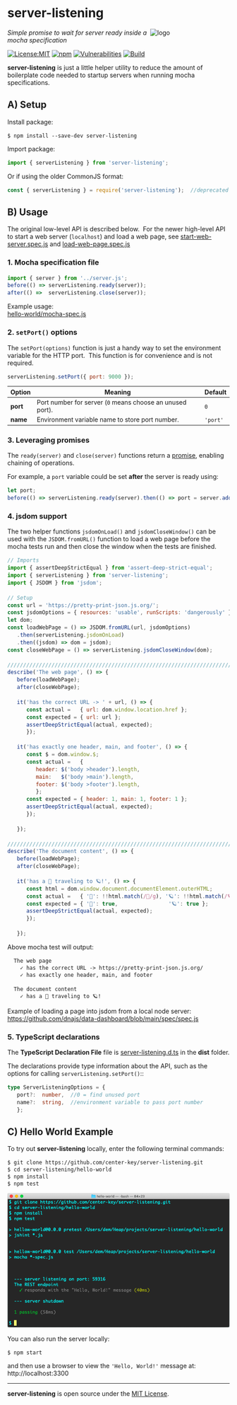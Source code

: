 # server-listening
<img src=https://centerkey.com/graphics/center-key-logo.svg align=right width=180 alt=logo>

_Simple promise to wait for server ready inside a mocha specification_

[![License:MIT](https://img.shields.io/badge/License-MIT-blue.svg)](https://github.com/center-key/server-listening/blob/main/LICENSE.txt)
[![npm](https://img.shields.io/npm/v/server-listening.svg)](https://www.npmjs.com/package/server-listening)
[![Vulnerabilities](https://snyk.io/test/github/center-key/server-listening/badge.svg)](https://snyk.io/test/github/center-key/server-listening)
[![Build](https://github.com/center-key/server-listening/workflows/build/badge.svg)](https://github.com/center-key/server-listening/actions?query=workflow%3Abuild)

**server-listening** is just a little helper utility to reduce the amount of boilerplate code
needed to startup servers when running mocha specifications.

## A) Setup
Install package:
```shell
$ npm install --save-dev server-listening
```
Import package:
```javascript
import { serverListening } from 'server-listening';
```
Or if using the older CommonJS format:
```javascript
const { serverListening } = require('server-listening');  //deprecated
```

## B) Usage
The original low-level API is described below.&nbsp;
For the newer high-level API to start a web server (`localhost`) and load a web page, see
[start-web-server.spec.js](spec/start-web-server.spec.js) and
[load-web-page.spec.js](spec/load-web-page.spec.js)

### 1. Mocha specification file
```javascript
import { server } from '../server.js';
before(() => serverListening.ready(server));
after(() =>  serverListening.close(server));
```
Example usage:<br>
[hello-world/mocha-spec.js](hello-world/mocha-spec.js)

### 2. `setPort()` options
The `setPort(options)` function is just a handy way to set the environment variable for the
HTTP port.&nbsp; This function is for convenience and is not required.
```javascript
serverListening.setPort({ port: 9000 });
```
| Option    | Meaning                                                   | Default  |
| --------- | --------------------------------------------------------- | -------- |
| **port**  | Port number for server (`0` means choose an unused port). | `0`      |
| **name**  | Environment variable name to store port number.           | `'port'` |

### 3. Leveraging promises
The `ready(server)` and `close(server)` functions return a
[promise](https://developer.mozilla.org/en-US/docs/Web/JavaScript/Guide/Using_promises), enabling
chaining of operations.

For example, a `port` variable could be set **after** the server is ready using:
```javascript
let port;
before(() => serverListening.ready(server).then(() => port = server.address().port));
```

### 4. jsdom support
The two helper functions `jsdomOnLoad()` and `jsdomCloseWindow()` can be used with the
`JSDOM.fromURL()` function to load a web page before the mocha tests run and then close the window
when the tests are finished.

```javascript
// Imports
import { assertDeepStrictEqual } from 'assert-deep-strict-equal';
import { serverListening } from 'server-listening';
import { JSDOM } from 'jsdom';

// Setup
const url = 'https://pretty-print-json.js.org/';
const jsdomOptions = { resources: 'usable', runScripts: 'dangerously' };
let dom;
const loadWebPage = () => JSDOM.fromURL(url, jsdomOptions)
   .then(serverListening.jsdomOnLoad)
   .then((jsdom) => dom = jsdom);
const closeWebPage = () => serverListening.jsdomCloseWindow(dom);

////////////////////////////////////////////////////////////////////////////////////////////////////
describe('The web page', () => {
   before(loadWebPage);
   after(closeWebPage);

   it('has the correct URL -> ' + url, () => {
      const actual =   { url: dom.window.location.href };
      const expected = { url: url };
      assertDeepStrictEqual(actual, expected);
      });

   it('has exactly one header, main, and footer', () => {
      const $ = dom.window.$;
      const actual =   {
         header: $('body >header').length,
         main:   $('body >main').length,
         footer: $('body >footer').length,
         };
      const expected = { header: 1, main: 1, footer: 1 };
      assertDeepStrictEqual(actual, expected);
      });

   });

////////////////////////////////////////////////////////////////////////////////////////////////////
describe('The document content', () => {
   before(loadWebPage);
   after(closeWebPage);

   it('has a 🚀 traveling to 🪐!', () => {
      const html = dom.window.document.documentElement.outerHTML;
      const actual =   { '🚀': !!html.match(/🚀/g), '🪐': !!html.match(/🪐/g) };
      const expected = { '🚀': true,                '🪐': true };
      assertDeepStrictEqual(actual, expected);
      });

   });
```
Above mocha test will output:
```
  The web page
    ✓ has the correct URL -> https://pretty-print-json.js.org/
    ✓ has exactly one header, main, and footer

  The document content
    ✓ has a 🚀 traveling to 🪐!
```
Example of loading a page into jsdom from a local node server:<br>
https://github.com/dnajs/data-dashboard/blob/main/spec/spec.js

### 5. TypeScript declarations
The **TypeScript Declaration File** file is [server-listening.d.ts](dist/server-listening.d.ts) in
the **dist** folder.

The declarations provide type information about the API, such as the options for calling
`serverListening.setPort()`::
```typescript
type ServerListeningOptions = {
   port?:  number,  //0 = find unused port
   name?:  string,  //environment variable to pass port number
   };
```

## C) Hello World Example
To try out **server-listening** locally, enter the following terminal commands:
```shell
$ git clone https://github.com/center-key/server-listening.git
$ cd server-listening/hello-world
$ npm install
$ npm test
```
<img src=https://raw.githubusercontent.com/center-key/server-listening/main/hello-world/screenshot.png
width=800 alt=screenshot>

You can also run the server locally:
```shell
$ npm start
```
and then use a browser to view the `'Hello, World!'` message at: http://localhost:3300

---
**server-listening** is open source under the [MIT License](LICENSE.txt).
